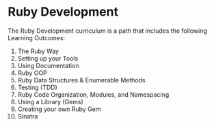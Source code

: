 # Ruby Development

The Ruby Development curriculum is a path that includes the following Learning Outcomes:

1. The Ruby Way
2. Setting up your Tools
3. Using Documentation
4. Ruby OOP
5. Ruby Data Structures & Enumerable Methods
6. Testing (TDD) 
7. Ruby Code Organization, Modules, and Namespacing
8. Using a Library (Gems)
9. Creating your own Ruby Gem
10. Sinatra
